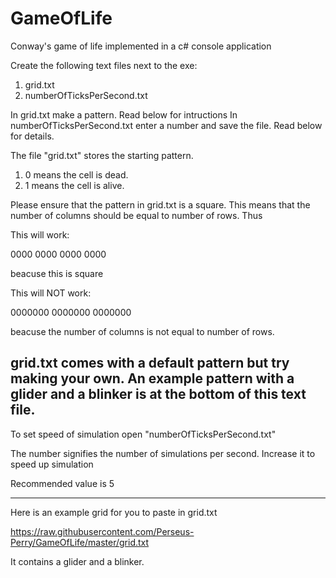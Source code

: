# GameOfLife
Conway's game of life implemented in a c# console application


Create the following text files next to the exe:
1) grid.txt
2) numberOfTicksPerSecond.txt

In grid.txt make a pattern. Read below for intructions
In numberOfTicksPerSecond.txt enter a number and save the file. Read below for details.


The file "grid.txt" stores the starting pattern.
1)  0 means the cell is dead.
2)  1 means the cell is alive.


Please ensure that the pattern in grid.txt is a square.
This means that the number of columns should be equal to number of rows. 
Thus

This will work:

0000
0000
0000
0000

beacuse this is square

This will NOT work:

0000000
0000000
0000000

beacuse the number of columns is not equal to number of rows.

grid.txt comes with a default pattern but try making your own. An example pattern with a glider and a blinker is at the bottom of this text file.
----------------------------------------------------------


To set speed of simulation open "numberOfTicksPerSecond.txt"

The number signifies the number of simulations per second.
Increase it to speed up simulation

Recommended value is 5

-----------------------------------------------------------

Here is an example grid for you to paste in grid.txt

https://raw.githubusercontent.com/Perseus-Perry/GameOfLife/master/grid.txt

It contains a glider and a blinker.
